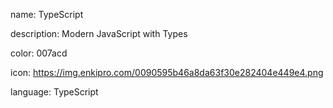 name: TypeScript

description: Modern JavaScript with Types

color: 007acd

icon: https://img.enkipro.com/0090595b46a8da63f30e282404e449e4.png

language: TypeScript
